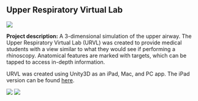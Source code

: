 ## Upper Respiratory Virtual Lab

<img src="img_sept.png?raw=true"/>

**Project description:** A 3-dimensional simulation of the upper airway. The Upper Respiratory Virtual Lab (URVL) was created to provide medical students with a view similar to what they would see if performing a rhinoscopy. Anatomical features are marked with targets, which can be tapped to access in-depth information.

URVL was created using Unity3D as an iPad, Mac, and PC app.  The iPad version can be found [here](https://apps.apple.com/us/app/upper-respiratory-virtual-lab/id435530624).

<img src="img_map.png?raw=true"/>

<img src="img_uv.png?raw=true"/>
